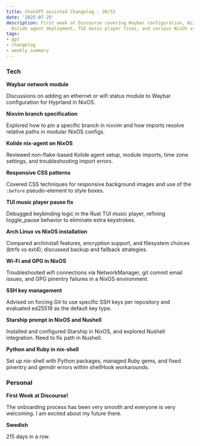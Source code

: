 ```yaml
---
title: ChatGPT assisted Changelog - 30/52
date: '2025-07-25'
description: First week at Discourse covering Waybar configuration, Nixvim setup,
  Kolide agent deployment, TUI music player fixes, and various NixOS system troubleshooting.
tags:
- gpt
- changelog
- weekly summary
---
```


### Tech

**Waybar network module**

Discussions on adding an ethernet or wifi status module to Waybar
configuration for Hyprland in NixOS.

**Nixvim branch specification**

Explored how to pin a specific branch in nixvim and how imports resolve
relative paths in modular NixOS configs.

**Kolide nix-agent on NixOS**

Reviewed non-flake-based Kolide agent setup, module imports, time zone
settings, and troubleshooting import errors.

**Responsive CSS patterns**

Covered CSS techniques for responsive background images and use of the
`:before` pseudo-element to style boxes.

**TUI music player pause fix**

Debugged keybinding logic in the Rust TUI music player, refining
toggle_pause behavior to eliminate extra keystrokes.

**Arch Linux vs NixOS installation**

Compared archinstall features, encryption support, and filesystem choices
(btrfs vs ext4); discussed backup and fallback strategies.

**Wi-Fi and GPG in NixOS**

Troubleshooted wifi connections via NetworkManager, git commit email
issues, and GPG pinentry failures in a NixOS environment.

**SSH key management**

Advised on forcing Git to use specific SSH keys per repository and
evaluated ed25519 as the default key type.

**Starship prompt in NixOS and Nushell**

Installed and configured Starship in NixOS, and explored Nushell integration.
Need to fix path in Nushell.

**Python and Ruby in nix-shell**

Set up nix-shell with Python packages, managed Ruby gems, and fixed
pinentry and gemdir errors within shellHook workarounds.

### Personal
**First Week at Discourse!**

The onboarding process has been very smooth and everyone is very welcoming. I am
excited about my future there.

**Swedish**

215 days in a row.
